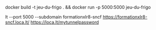 docker build -t jeu-du-frigo . && docker run -p 5000:5000 jeu-du-frigo

lt --port 5000 --subdomain formationxlr8-sncf
https://formationxlr8-sncf.loca.lt/
https://loca.lt/mytunnelpassword
